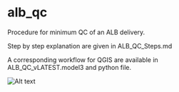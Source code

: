 # alb_qc
Procedure for minimum QC of an ALB delivery.

Step by step explanation are given in ALB_QC_Steps.md

A corresponding workflow for QGIS are available in ALB_QC_vLATEST.model3 and python file. 

![Alt text](alb_qc_example?raw=true "ALB QC Eksempel")
